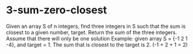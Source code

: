 # 3-sum-zero-closest
Given an array S of n integers, find three integers in S such that the sum is closest to a given number, target.  Return the sum of the three integers.  Assume that there will only be one solution  Example:  given array S = {-1 2 1 -4},  and target = 1.  The sum that is closest to the target is 2. (-1 + 2 + 1 = 2)
